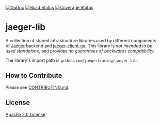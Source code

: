 [![GoDoc][doc-img]][doc] [![Build Status][ci-img]][ci] [![Coverage Status][cov-img]][cov]


# jaeger-lib

A collection of shared infrastructure libraries used by different
components of [Jaeger](https://github.com/jaegertracing/jaeger) backend and [jaeger-client-go](https://github.com/jaegertracing/jaeger-client-go).
This library is *not intended to be used standalone*, and provides *no guarantees of backwards compatibility*.

The library's import path is `github.com/jaegertracing/jaeger-lib`.

## How to Contribute

Please see [CONTRIBUTING.md](CONTRIBUTING.md).

## License
  
[Apache 2.0 License](./LICENSE).


[doc-img]: https://godoc.org/github.com/jaegertracing/jaeger-lib?status.svg
[doc]: https://godoc.org/github.com/jaegertracing/jaeger-lib
[ci-img]: https://travis-ci.org/jaegertracing/jaeger-lib.svg?branch=master
[ci]: https://travis-ci.org/jaegertracing/jaeger-lib
[cov-img]: https://coveralls.io/repos/jaegertracing/jaeger-lib/badge.svg?branch=master&service=github
[cov]: https://coveralls.io/github/jaegertracing/jaeger-lib?branch=master

